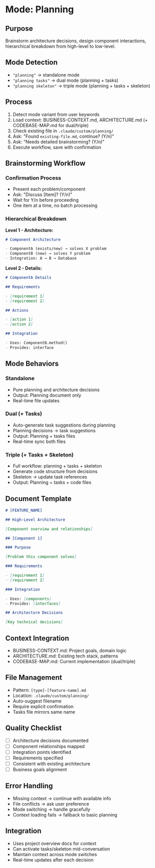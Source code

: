# Mode: Planning

## Purpose

Brainstorm architecture decisions, design component interactions, hierarchical breakdown from high-level to low-level.

## Mode Detection

- `"planning"` → standalone mode
- `"planning tasks"` → dual mode (planning + tasks)
- `"planning skeleton"` → triple mode (planning + tasks + skeleton)

## Process

1. Detect mode variant from user keywords
2. Load context: BUSINESS-CONTEXT.md, ARCHITECTURE.md (+ CODEBASE-MAP.md for dual/triple)
3. Check existing file in `.claude/custom/planning/`
4. Ask: "Found `existing-file.md`, continue? (Y/n)"
5. Ask: "Needs detailed brainstorming? (Y/n)"
6. Execute workflow, save with confirmation

## Brainstorming Workflow

### Confirmation Process

- Present each problem/component
- Ask: "Discuss [Item]? (Y/n)"
- Wait for Y/n before proceeding
- One item at a time, no batch processing

### Hierarchical Breakdown

**Level 1 - Architecture:**

```markdown
# Component Architecture

- ComponentA (exists/new) → solves X problem
- ComponentB (new) → solves Y problem
- Integration: A → B → Database
```

**Level 2 - Details:**

```markdown
# ComponentA Details

## Requirements

- [requirement 1]
- [requirement 2]

## Actions

- [action 1]
- [action 2]

## Integration

- Uses: ComponentB.method()
- Provides: interface
```

## Mode Behaviors

### Standalone

- Pure planning and architecture decisions
- Output: Planning document only
- Real-time file updates

### Dual (+ Tasks)

- Auto-generate task suggestions during planning
- Planning decisions → task suggestions
- Output: Planning + tasks files
- Real-time sync both files

### Triple (+ Tasks + Skeleton)

- Full workflow: planning + tasks + skeleton
- Generate code structure from decisions
- Skeleton → update task references
- Output: Planning + tasks + code files

## Document Template

```markdown
# [FEATURE_NAME]

## High-Level Architecture

[Component overview and relationships]

## [Component 1]

### Purpose

[Problem this component solves]

### Requirements

- [requirement 1]
- [requirement 2]

### Integration

- Uses: [components]
- Provides: [interfaces]

## Architecture Decisions

[Key technical decisions]
```

## Context Integration

- BUSINESS-CONTEXT.md: Project goals, domain logic
- ARCHITECTURE.md: Existing tech stack, patterns
- CODEBASE-MAP.md: Current implementation (dual/triple)

## File Management

- Pattern: `[type]-[feature-name].md`
- Location: `.claude/custom/planning/`
- Auto-suggest filename
- Require explicit confirmation
- Tasks file mirrors same name

## Quality Checklist

- [ ] Architecture decisions documented
- [ ] Component relationships mapped
- [ ] Integration points identified
- [ ] Requirements specified
- [ ] Consistent with existing architecture
- [ ] Business goals alignment

## Error Handling

- Missing context → continue with available info
- File conflicts → ask user preference
- Mode switching → handle gracefully
- Context loading fails → fallback to basic planning

## Integration

- Uses project overview docs for context
- Can activate tasks/skeleton mid-conversation
- Maintain context across mode switches
- Real-time updates after each decision


